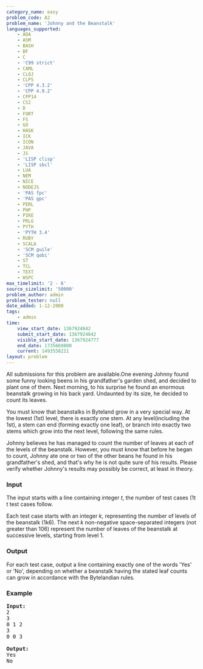 ```yaml
---
category_name: easy
problem_code: A2
problem_name: 'Johnny and the Beanstalk'
languages_supported:
    - ADA
    - ASM
    - BASH
    - BF
    - C
    - 'C99 strict'
    - CAML
    - CLOJ
    - CLPS
    - 'CPP 4.3.2'
    - 'CPP 4.9.2'
    - CPP14
    - CS2
    - D
    - FORT
    - FS
    - GO
    - HASK
    - ICK
    - ICON
    - JAVA
    - JS
    - 'LISP clisp'
    - 'LISP sbcl'
    - LUA
    - NEM
    - NICE
    - NODEJS
    - 'PAS fpc'
    - 'PAS gpc'
    - PERL
    - PHP
    - PIKE
    - PRLG
    - PYTH
    - 'PYTH 3.4'
    - RUBY
    - SCALA
    - 'SCM guile'
    - 'SCM qobi'
    - ST
    - TCL
    - TEXT
    - WSPC
max_timelimit: '2 - 6'
source_sizelimit: '50000'
problem_author: admin
problem_tester: null
date_added: 1-12-2008
tags:
    - admin
time:
    view_start_date: 1367924842
    submit_start_date: 1367924842
    visible_start_date: 1367924777
    end_date: 1735669800
    current: 1493558211
layout: problem
---
```

All submissions for this problem are available.One evening Johnny found some funny looking beens in his grandfather's garden shed, and decided to plant one of them. Next morning, to his surprise he found an enormous beanstalk growing in his back yard. Undaunted by its size, he decided to count its leaves.

You must know that beanstalks in Byteland grow in a very special way. At the lowest (1st) level, there is exactly one stem. At any level(including the 1st), a stem can end (forming exactly one leaf), or branch into exactly two stems which grow into the next level, following the same rules.

Johnny believes he has managed to count the number of leaves at each of the levels of the beanstalk. However, you must know that before he began to count, Johnny ate one or two of the other beans he found in his grandfather's shed, and that's why he is not quite sure of his results. Please verify whether Johnny's results may possibly be correct, at least in theory.

### Input

The input starts with a line containing integer *t*, the number of test cases (1t t test cases follow.

Each test case starts with an integer *k*, representing the number of levels of the beanstalk (1k6). The next *k* non-negative space-separated integers (not greater than 106) represent the number of leaves of the beanstalk at successive levels, starting from level 1.

### Output

For each test case, output a line containing exactly one of the words 'Yes' or 'No', depending on whether a beanstalk having the stated leaf counts can grow in accordance with the Bytelandian rules.

### Example

<pre>
<b>Input:</b>
2
3
0 1 2
3
0 0 3

<b>Output:</b>
Yes
No
</pre>